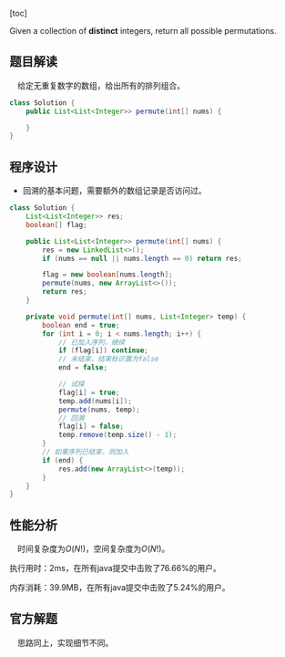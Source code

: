 [toc]

Given a collection of **distinct** integers, return all possible permutations.



## 题目解读

&emsp;给定无重复数字的数组，给出所有的排列组合。

```java
class Solution {
    public List<List<Integer>> permute(int[] nums) {

    }
}
```

## 程序设计

* 回溯的基本问题，需要额外的数组记录是否访问过。

```java
class Solution {
    List<List<Integer>> res;
    boolean[] flag;

    public List<List<Integer>> permute(int[] nums) {
        res = new LinkedList<>();
        if (nums == null || nums.length == 0) return res;

        flag = new boolean[nums.length];
        permute(nums, new ArrayList<>());
        return res;
    }

    private void permute(int[] nums, List<Integer> temp) {
        boolean end = true;
        for (int i = 0; i < nums.length; i++) {
            // 已加入序列，继续
            if (flag[i]) continue;
            // 未结束，结束标识置为false
            end = false;

            // 试探
            flag[i] = true;
            temp.add(nums[i]);
            permute(nums, temp);
            // 回溯
            flag[i] = false;
            temp.remove(temp.size() - 1);
        }
        // 如果序列已结束，则加入
        if (end) {
            res.add(new ArrayList<>(temp));
        }
    }
}
```

## 性能分析

&emsp;时间复杂度为$O(N!)$，空间复杂度为$O(N!)$。

执行用时：2ms，在所有java提交中击败了76.66%的用户。

内存消耗：39.9MB，在所有java提交中击败了5.24%的用户。

## 官方解题

&emsp;思路同上，实现细节不同。